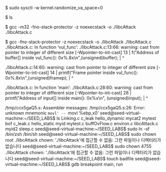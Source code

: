 $ sudo sysctl -w kernel.randomize_va_space=0

$ ls

$ gcc -m32 -fno-stack-protector -z noexecstack -o ./libcAttack ./libcAttack.c

$ gcc -fno-stack-protector -z noexecstack -o ./libcAttack ./libcAttack.c
./libcAttack.c: In function ‘vul_func’:
./libcAttack.c:13:66: warning: cast from pointer to integer of different size [-Wpointer-to-int-cast]
   13 | f("Address of buffer[] inside vul_func(): 0x%.8x\n",(unsigned)buffer);
      |                                                     ^

./libcAttack.c:14:60: warning: cast from pointer to integer of different size [-Wpointer-to-int-cast]
   14 |  printf("Frame pointer inside vul_func(): 0x%.8x\n",(unsigned)framep);
      |                                                     ^

./libcAttack.c: In function ‘main’:
./libcAttack.c:28:60: warning: cast from pointer to integer of different size [-Wpointer-to-int-cast]
   28 |  printf("Address of input[] inside main(): 0x%x\n", (unsigned)input);
      |                                                     ^

/tmp/ccx5gaQ5.s: Assembler messages:
/tmp/ccx5gaQ5.s:26: Error: unknown mnemonic `movl' -- `movl %ebp,x0'
seed@seed-virtual-machine:~/SEED_LABS$ ls
Linking.c     c_leak     hello_dynamic  mycat2  mytest
bof           c_leak.c   hello_static   myid    mytest.c
buffOvFlow.c  environ.c  libcAttack.c   myid2   sleep.c
seed@seed-virtual-machine:~/SEED_LABS$ sudo ln -sf /bin/zsh /bin/sh
seed@seed-virtual-machine:~/SEED_LABS$ sudo chown root ./libcAttack
chown: './libcAttack'에 접근할 수 없음: 그런 파일이나 디렉터리가 없습니다
seed@seed-virtual-machine:~/SEED_LABS$ sudo chown 4755 ./libcAttack
chown: './libcAttack'에 접근할 수 없음: 그런 파일이나 디렉터리가 없습니다
seed@seed-virtual-machine:~/SEED_LABS$ touch badfile
seed@seed-virtual-machine:~/SEED_LABS$ gdb breakpoint main, run
